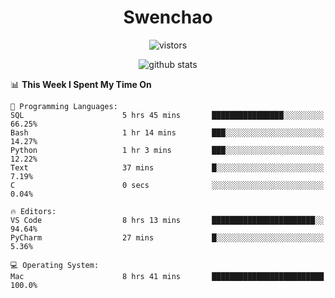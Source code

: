 <h1 align="center">Swenchao</h3>

<p align="center">
  <img src="https://visitor-badge.glitch.me/badge?page_id=Swenchao" alt="vistors" />
</p>

<p align="center">
  <img src="https://github-readme-stats.vercel.app/api?username=Swenchao&count_private=true&show_icons=true&theme=vue-dark&hide_title=true" alt="github stats" />
</p>

<!--START_SECTION:waka-->
📊 **This Week I Spent My Time On** 

```text
💬 Programming Languages: 
SQL                      5 hrs 45 mins       ████████████████░░░░░░░░░   66.25% 
Bash                     1 hr 14 mins        ███░░░░░░░░░░░░░░░░░░░░░░   14.27% 
Python                   1 hr 3 mins         ███░░░░░░░░░░░░░░░░░░░░░░   12.22% 
Text                     37 mins             █░░░░░░░░░░░░░░░░░░░░░░░░   7.19% 
C                        0 secs              ░░░░░░░░░░░░░░░░░░░░░░░░░   0.04%

🔥 Editors: 
VS Code                  8 hrs 13 mins       ███████████████████████░░   94.64% 
PyCharm                  27 mins             █░░░░░░░░░░░░░░░░░░░░░░░░   5.36%

💻 Operating System: 
Mac                      8 hrs 41 mins       █████████████████████████   100.0%

```


<!--END_SECTION:waka-->
